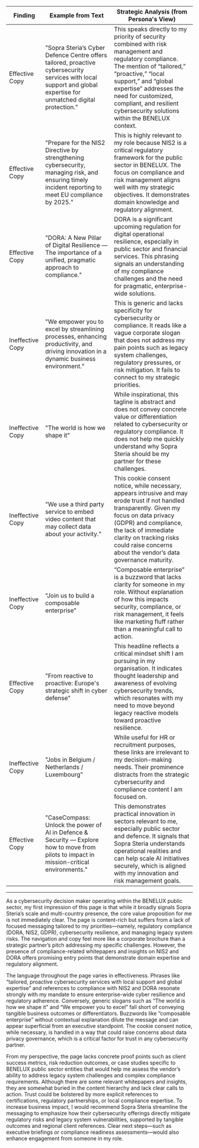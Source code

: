 | Finding          | Example from Text                                                                                         | Strategic Analysis (from Persona's View)                                                                                                                                                                                                                                   |
| ---------------- | -------------------------------------------------------------------------------------------------------- | ------------------------------------------------------------------------------------------------------------------------------------------------------------------------------------------------------------------------------------------------------------------------- |
| Effective Copy   | "Sopra Steria’s Cyber Defence Centre offers tailored, proactive cybersecurity services with local support and global expertise for unmatched digital protection." | This speaks directly to my priority of security combined with risk management and regulatory compliance. The mention of “tailored,” “proactive,” “local support,” and “global expertise” addresses the need for customized, compliant, and resilient cybersecurity solutions within the BENELUX context. |
| Effective Copy   | "Prepare for the NIS2 Directive by strengthening cybersecurity, managing risk, and ensuring timely incident reporting to meet EU compliance by 2025."           | This is highly relevant to my role because NIS2 is a critical regulatory framework for the public sector in BENELUX. The focus on compliance and risk management aligns well with my strategic objectives. It demonstrates domain knowledge and regulatory alignment.                                         |
| Effective Copy   | "DORA: A New Pillar of Digital Resilience — The importance of a unified, pragmatic approach to compliance."                                         | DORA is a significant upcoming regulation for digital operational resilience, especially in public sector and financial services. This phrasing signals an understanding of my compliance challenges and the need for pragmatic, enterprise-wide solutions.                                                        |
| Ineffective Copy | "We empower you to excel by streamlining processes, enhancing productivity, and driving innovation in a dynamic business environment."                  | This is generic and lacks specificity for cybersecurity or compliance. It reads like a vague corporate slogan that does not address my pain points such as legacy system challenges, regulatory pressures, or risk mitigation. It fails to connect to my strategic priorities.                                |
| Ineffective Copy | "The world is how we shape it"                                                                                 | While inspirational, this tagline is abstract and does not convey concrete value or differentiation related to cybersecurity or regulatory compliance. It does not help me quickly understand why Sopra Steria should be my partner for these challenges.                                                       |
| Ineffective Copy | "We use a third party service to embed video content that may collect data about your activity."                                              | This cookie consent notice, while necessary, appears intrusive and may erode trust if not handled transparently. Given my focus on data privacy (GDPR) and compliance, the lack of immediate clarity on tracking risks could raise concerns about the vendor’s data governance maturity.                   |
| Ineffective Copy | "Join us to build a composable enterprise"                                                                        | “Composable enterprise” is a buzzword that lacks clarity for someone in my role. Without explanation of how this impacts security, compliance, or risk management, it feels like marketing fluff rather than a meaningful call to action.                                                                |
| Effective Copy   | "From reactive to proactive: Europe's strategic shift in cyber defense"                                                                 | This headline reflects a critical mindset shift I am pursuing in my organisation. It indicates thought leadership and awareness of evolving cybersecurity trends, which resonates with my need to move beyond legacy reactive models toward proactive resilience.                                              |
| Ineffective Copy | "Jobs in Belgium / Netherlands / Luxembourg"                                                                 | While useful for HR or recruitment purposes, these links are irrelevant to my decision-making needs. Their prominence distracts from the strategic cybersecurity and compliance content I am focused on.                                                                                              |
| Effective Copy   | "CaseCompass: Unlock the power of AI in Defence & Security — Explore how to move from pilots to impact in mission-critical environments."                   | This demonstrates practical innovation in sectors relevant to me, especially public sector and defence. It signals that Sopra Steria understands operational realities and can help scale AI initiatives securely, which is aligned with my innovation and risk management goals.                              |

---

As a cybersecurity decision maker operating within the BENELUX public sector, my first impression of this page is that while it broadly signals Sopra Steria’s scale and multi-country presence, the core value proposition for me is not immediately clear. The page is content-rich but suffers from a lack of focused messaging tailored to my priorities—namely, regulatory compliance (DORA, NIS2, GDPR), cybersecurity resilience, and managing legacy system risks. The navigation and copy feel more like a corporate brochure than a strategic partner’s pitch addressing my specific challenges. However, the presence of compliance-related whitepapers and insights on NIS2 and DORA offers promising entry points that demonstrate domain expertise and regulatory alignment.

The language throughout the page varies in effectiveness. Phrases like “tailored, proactive cybersecurity services with local support and global expertise” and references to compliance with NIS2 and DORA resonate strongly with my mandate to ensure enterprise-wide cyber resilience and regulatory adherence. Conversely, generic slogans such as “The world is how we shape it” and “We empower you to excel” fall short of conveying tangible business outcomes or differentiators. Buzzwords like “composable enterprise” without contextual explanation dilute the message and can appear superficial from an executive standpoint. The cookie consent notice, while necessary, is handled in a way that could raise concerns about data privacy governance, which is a critical factor for trust in any cybersecurity partner.

From my perspective, the page lacks concrete proof points such as client success metrics, risk reduction outcomes, or case studies specific to BENELUX public sector entities that would help me assess the vendor’s ability to address legacy system challenges and complex compliance requirements. Although there are some relevant whitepapers and insights, they are somewhat buried in the content hierarchy and lack clear calls to action. Trust could be bolstered by more explicit references to certifications, regulatory partnerships, or local compliance expertise. To increase business impact, I would recommend Sopra Steria streamline the messaging to emphasize how their cybersecurity offerings directly mitigate regulatory risks and legacy system vulnerabilities, supported by tangible outcomes and regional client references. Clear next steps—such as executive briefings or compliance readiness assessments—would also enhance engagement from someone in my role.